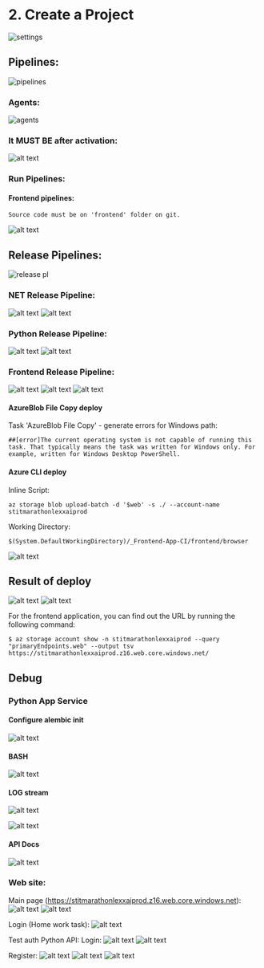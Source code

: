 
# 2. Create a Project

![settings](image.png)

## Pipelines:
![pipelines](image-1.png)


### Agents:
![agents](image-9.png)

### It MUST BE after activation:

![alt text](image-10.png)

### Run Pipelines:

#### Frontend pipelines:  
    Source code must be on 'frontend' folder on git.

![alt text](image-11.png)

## Release Pipelines:
![release pl](image-2.png)

### NET Release Pipeline:
![alt text](image-4.png)
![alt text](image-8.png)

### Python Release Pipeline:
![alt text](image-5.png)
![alt text](image-6.png)

### Frontend Release Pipeline:
![alt text](image-3.png)
![alt text](image-7.png)
![alt text](image-20.png)

#### AzureBlob File Copy deploy

Task 'AzureBlob File Copy' - generate errors for Windows path:

    ##[error]The current operating system is not capable of running this task. That typically means the task was written for Windows only. For example, written for Windows Desktop PowerShell.

#### Azure CLI deploy

Inline Script:
```
az storage blob upload-batch -d '$web' -s ./ --account-name stitmarathonlexxaiprod
```
Working Directory:
```
$(System.DefaultWorkingDirectory)/_Frontend-App-CI/frontend/browser
```
![alt text](image-13.png)


## Result of deploy 

![alt text](image-12.png)
![alt text](image-21.png)


For the frontend application, you can find out the URL by running the following command:

```
$ az storage account show -n stitmarathonlexxaiprod --query "primaryEndpoints.web" --output tsv
https://stitmarathonlexxaiprod.z16.web.core.windows.net/
```


## Debug

### Python App Service
#### Configure alembic init
![alt text](image-22.png)
#### BASH
![alt text](image-16.png)

#### LOG stream
![alt text](image-17.png)

![alt text](image-18.png)

#### API Docs
![alt text](image-19.png)

### Web site:

Main page (https://stitmarathonlexxaiprod.z16.web.core.windows.net):
![alt text](image-14.png)
![alt text](image-28.png)

Login (Home work task):
![alt text](image-15.png)

Test auth Python API:
Login:
![alt text](image-23.png)
![alt text](image-24.png)

Register:
![alt text](image-27.png)
![alt text](image-25.png)
![alt text](image-26.png)